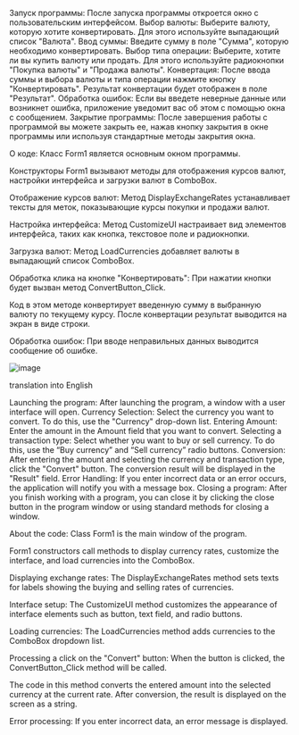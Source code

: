 Запуск программы: После запуска программы откроется окно с пользовательским интерфейсом.
Выбор валюты: Выберите валюту, которую хотите конвертировать. Для этого используйте выпадающий список "Валюта".
Ввод суммы: Введите сумму в поле "Сумма", которую необходимо конвертировать.
Выбор типа операции: Выберите, хотите ли вы купить валюту или продать. Для этого используйте радиокнопки "Покупка валюты" и "Продажа валюты".
Конвертация: После ввода суммы и выбора валюты и типа операции нажмите кнопку "Конвертировать". Результат конвертации будет отображен в поле "Результат".
Обработка ошибок: Если вы введете неверные данные или возникнет ошибка, приложение уведомит вас об этом с помощью окна с сообщением.
Закрытие программы: После завершения работы с программой вы можете закрыть ее, нажав кнопку закрытия в окне программы или используя стандартные методы закрытия окна.


О коде:
Класс Form1 является основным окном программы.

Конструкторы Form1 вызывают методы для отображения курсов валют, настройки интерфейса и загрузки валют в ComboBox.

Отображение курсов валют:
Метод DisplayExchangeRates устанавливает тексты для меток, показывающие курсы покупки и продажи валют.

Настройка интерфейса:
Метод CustomizeUI настраивает вид элементов интерфейса, таких как кнопка, текстовое поле и радиокнопки.

Загрузка валют:
Метод LoadCurrencies добавляет валюты в выпадающий список ComboBox.

Обработка клика на кнопке "Конвертировать":
При нажатии кнопки будет вызван метод ConvertButton_Click.

Код в этом методе конвертирует введенную сумму в выбранную валюту по текущему курсу.
После конвертации результат выводится на экран в виде строки.


Обработка ошибок:
При вводе неправильных данных выводится сообщение об ошибке.

![image](https://github.com/YuraGolinsky/CurrencyConverterApp/assets/134283897/88874807-e30c-43a2-b13f-44b7ddbba5c3)


translation into English


Launching the program: After launching the program, a window with a user interface will open.
Currency Selection: Select the currency you want to convert. To do this, use the "Currency" drop-down list.
Entering Amount: Enter the amount in the Amount field that you want to convert.
Selecting a transaction type: Select whether you want to buy or sell currency. To do this, use the “Buy currency” and “Sell currency” radio buttons.
Conversion: After entering the amount and selecting the currency and transaction type, click the "Convert" button. The conversion result will be displayed in the "Result" field.
Error Handling: If you enter incorrect data or an error occurs, the application will notify you with a message box.
Closing a program: After you finish working with a program, you can close it by clicking the close button in the program window or using standard methods for closing a window.






About the code:
Class Form1 is the main window of the program.

Form1 constructors call methods to display currency rates, customize the interface, and load currencies into the ComboBox.

Displaying exchange rates:
The DisplayExchangeRates method sets texts for labels showing the buying and selling rates of currencies.

Interface setup:
The CustomizeUI method customizes the appearance of interface elements such as button, text field, and radio buttons.

Loading currencies:
The LoadCurrencies method adds currencies to the ComboBox dropdown list.

Processing a click on the "Convert" button:
When the button is clicked, the ConvertButton_Click method will be called.

The code in this method converts the entered amount into the selected currency at the current rate.
After conversion, the result is displayed on the screen as a string.


Error processing:
If you enter incorrect data, an error message is displayed.
